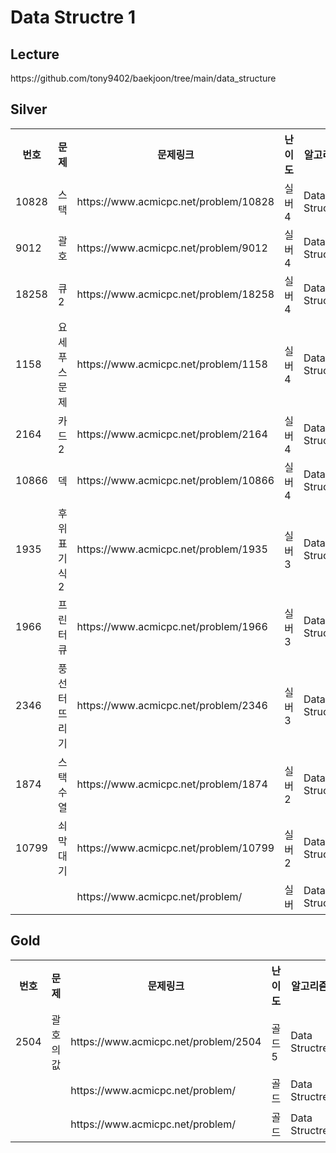 <h1>Data Structre 1</h1>

<h2>Lecture</h2>
https://github.com/tony9402/baekjoon/tree/main/data_structure<br>

<h2>Silver</h2>
<table>
    <tr>
        <th scope="col">번호</td>
        <th scope="col">문제</td>
        <th scope="col">문제링크</td>
        <th scope="col">난이도</td>
        <th scope="col">알고리즘</td>
        <th scope="col">다시보기</td>
    </tr>
    <tr>
        <td>10828</td>
        <td>스택</td>
        <td>https://www.acmicpc.net/problem/10828</td>
        <td>실버4</td>
        <td>Data Structre</td>
        <td>N</td>
    </tr>
    <tr>
        <td>9012</td>
        <td>괄호</td>
        <td>https://www.acmicpc.net/problem/9012</td>
        <td>실버4</td>
        <td>Data Structre</td>
        <td>N</td>
    </tr>
    <tr>
        <td>18258</td>
        <td>큐 2</td>
        <td>https://www.acmicpc.net/problem/18258</td>
        <td>실버4</td>
        <td>Data Structre</td>
        <td>N</td>
    </tr>
    <tr>
        <td>1158</td>
        <td>요세푸스 문제</td>
        <td>https://www.acmicpc.net/problem/1158</td>
        <td>실버4</td>
        <td>Data Structre</td>
        <td>AGAIN</td>
    </tr>
    <tr>
        <td>2164</td>
        <td>카드2</td>
        <td>https://www.acmicpc.net/problem/2164</td>
        <td>실버4</td>
        <td>Data Structre</td>
        <td>N</td>
    </tr>
    <tr>
        <td>10866</td>
        <td>덱</td>
        <td>https://www.acmicpc.net/problem/10866</td>
        <td>실버4</td>
        <td>Data Structre</td>
        <td>N</td>
    </tr>
    <tr>
        <td>1935</td>
        <td>후위 표기식2</td>
        <td>https://www.acmicpc.net/problem/1935</td>
        <td>실버3</td>
        <td>Data Structre</td>
        <td>AGAIN</td>
    </tr>
    <tr>
        <td>1966</td>
        <td>프린터 큐</td>
        <td>https://www.acmicpc.net/problem/1966</td>
        <td>실버3</td>
        <td>Data Structre</td>
        <td>AGAIN</td>
    </tr>
    <tr>
        <td>2346</td>
        <td>풍선 터뜨리기</td>
        <td>https://www.acmicpc.net/problem/2346</td>
        <td>실버3</td>
        <td>Data Structre</td>
        <td>AGAIN</td>
    </tr>
    <tr>
        <td>1874</td>
        <td>스택 수열</td>
        <td>https://www.acmicpc.net/problem/1874</td>
        <td>실버2</td>
        <td>Data Structre</td>
        <td>AGAIN</td>
    </tr>
    <tr>
        <td>10799</td>
        <td>쇠막대기</td>
        <td>https://www.acmicpc.net/problem/10799</td>
        <td>실버2</td>
        <td>Data Structre</td>
        <td>AGAIN</td>
    </tr>
    <tr>
        <td></td>
        <td></td>
        <td>https://www.acmicpc.net/problem/</td>
        <td>실버</td>
        <td>Data Structre</td>
        <td></td>
    </tr>
</table>

<h2>Gold</h2>
<table>
    <tr>
        <th scope="col">번호</td>
        <th scope="col">문제</td>
        <th scope="col">문제링크</td>
        <th scope="col">난이도</td>
        <th scope="col">알고리즘</td>
        <th scope="col">풀이링크</td>
    </tr>
    <tr>
        <td>2504</td>
        <td>괄호의 값</td>
        <td>https://www.acmicpc.net/problem/2504</td>
        <td>골드5</td>
        <td>Data Structre</td>
        <td>AGAIN</td>
    </tr>
    <tr>
        <td></td>
        <td></td>
        <td>https://www.acmicpc.net/problem/</td>
        <td>골드</td>
        <td>Data Structre</td>
        <td></td>
    </tr>
    <tr>
        <td></td>
        <td></td>
        <td>https://www.acmicpc.net/problem/</td>
        <td>골드</td>
        <td>Data Structre</td>
        <td></td>
    </tr>
</table>